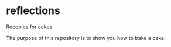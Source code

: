 # reflections
Recepies for cakes


The purpose of this repository is to show you how to bake a cake.
